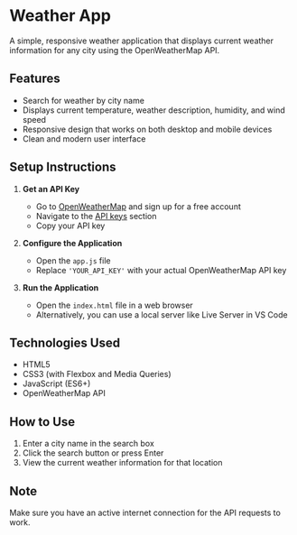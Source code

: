 # Weather App

A simple, responsive weather application that displays current weather information for any city using the OpenWeatherMap API.

## Features

- Search for weather by city name
- Displays current temperature, weather description, humidity, and wind speed
- Responsive design that works on both desktop and mobile devices
- Clean and modern user interface

## Setup Instructions

1. **Get an API Key**
   - Go to [OpenWeatherMap](https://openweathermap.org/) and sign up for a free account
   - Navigate to the [API keys](https://home.openweathermap.org/api_keys) section
   - Copy your API key

2. **Configure the Application**
   - Open the `app.js` file
   - Replace `'YOUR_API_KEY'` with your actual OpenWeatherMap API key

3. **Run the Application**
   - Open the `index.html` file in a web browser
   - Alternatively, you can use a local server like Live Server in VS Code

## Technologies Used

- HTML5
- CSS3 (with Flexbox and Media Queries)
- JavaScript (ES6+)
- OpenWeatherMap API

## How to Use

1. Enter a city name in the search box
2. Click the search button or press Enter
3. View the current weather information for that location

## Note

Make sure you have an active internet connection for the API requests to work.
